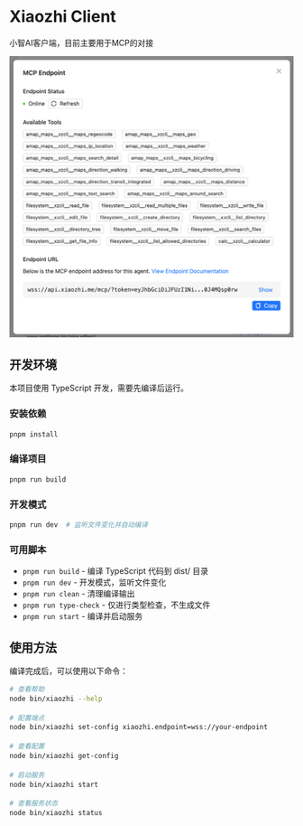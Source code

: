 # Xiaozhi Client

小智AI客户端，目前主要用于MCP的对接

![效果图](./docs/preview.png)

## 开发环境

本项目使用 TypeScript 开发，需要先编译后运行。

### 安装依赖

```bash
pnpm install
```

### 编译项目

```bash
pnpm run build
```

### 开发模式

```bash
pnpm run dev  # 监听文件变化并自动编译
```

### 可用脚本

- `pnpm run build` - 编译 TypeScript 代码到 dist/ 目录
- `pnpm run dev` - 开发模式，监听文件变化
- `pnpm run clean` - 清理编译输出
- `pnpm run type-check` - 仅进行类型检查，不生成文件
- `pnpm run start` - 编译并启动服务

## 使用方法

编译完成后，可以使用以下命令：

```bash
# 查看帮助
node bin/xiaozhi --help

# 配置端点
node bin/xiaozhi set-config xiaozhi.endpoint=wss://your-endpoint

# 查看配置
node bin/xiaozhi get-config

# 启动服务
node bin/xiaozhi start

# 查看服务状态
node bin/xiaozhi status
```
